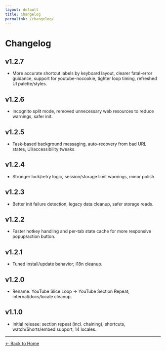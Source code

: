 ```yaml
---
layout: default
title: Changelog
permalink: /changelog/
---
```


# Changelog

## v1.2.7
- More accurate shortcut labels by keyboard layout, clearer fatal-error guidance, support for youtube-nocookie, tighter loop timing, refreshed UI palette/styles.

## v1.2.6
- Incognito split mode, removed unnecessary web resources to reduce warnings, safer init.

## v1.2.5
- Task-based background messaging, auto-recovery from bad URL states, UI/accessibility tweaks.

## v1.2.4
- Stronger lock/retry logic, session/storage limit warnings, minor polish.

## v1.2.3
- Better init failure detection, legacy data cleanup, safer storage reads.

## v1.2.2
- Faster hotkey handling and per-tab state cache for more responsive popup/action button.

## v1.2.1
- Tuned install/update behavior; i18n cleanup.

## v1.2.0
- Rename: YouTube Slice Loop → YouTube Section Repeat; internal/docs/locale cleanup.

## v1.1.0
- Initial release: section repeat (incl. chaining), shortcuts, watch/Shorts/embed support, 14 locales.

---
[← Back to Home](/)